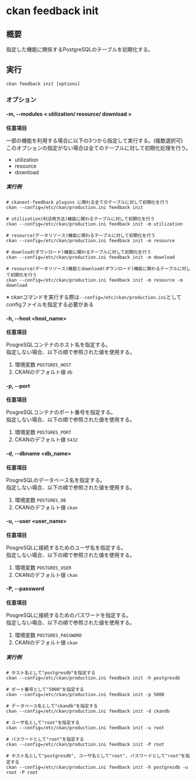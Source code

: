 # ckan feedback init

## 概要

指定した機能に関係するPostgreSQLのテーブルを初期化する。

## 実行

```
ckan feedback init [options]
```

### オプション

#### -m, --modules < utilization/ resource/ download >

**任意項目**

一部の機能を利用する場合に以下の3つから指定して実行する。(複数選択可)  
このオプションの指定がない場合は全てのテーブルに対して初期化処理を行う。
* utilization
* resource
* download

##### 実行例

```
# ckanext-feedback plugins に関わる全てのテーブルに対して初期化を行う
ckan --config=/etc/ckan/production.ini feedback init

# utilization(利活用方法)機能に関わるテーブルに対して初期化を行う
ckan --config=/etc/ckan/production.ini feedback init -m utilization

# resource(データリソース)機能に関わるテーブルに対して初期化を行う
ckan --config=/etc/ckan/production.ini feedback init -m resource

# download(ダウンロード)機能に関わるテーブルに対して初期化を行う
ckan --config=/etc/ckan/production.ini feedback init -m download

# resource(データリソース)機能とdownload(ダウンロード)機能に関わるテーブルに対して初期化を行う
ckan --config=/etc/ckan/production.ini feedback init -m resource -m download
```

※ ckanコマンドを実行する際は```--config=/etc/ckan/production.ini```としてconfigファイルを指定する必要がある

#### -h, --host <host_name>

**任意項目**

PosgreSQLコンテナのホスト名を指定する。  
指定しない場合、以下の順で参照された値を使用する。
1. 環境変数 ```POSTGRES_HOST```
2. CKANのデフォルト値 ```db```

#### -p, --port <port>

**任意項目**

PosgreSQLコンテナのポート番号を指定する。  
指定しない場合、以下の順で参照された値を使用する。
1. 環境変数 ```POSTGRES_PORT```
2. CKANのデフォルト値 ```5432```

#### -d, --dbname <db_name>

**任意項目**

PosgreSQLのデータベース名を指定する。  
指定しない場合、以下の順で参照された値を使用する。
1. 環境変数 ```POSTGRES_DB```
2. CKANのデフォルト値 ```ckan```

#### -u, --user <user_name>

**任意項目**

PosgreSQLに接続するためのユーザ名を指定する。  
指定しない場合、以下の順で参照された値を使用する。
1. 環境変数 ```POSTGRES_USER```
2. CKANのデフォルト値 ```ckan```

#### -P, --password <password>

**任意項目**

PosgreSQLに接続するためのパスワードを指定する。  
指定しない場合、以下の順で参照された値を使用する。
1. 環境変数 ```POSTGRES_PASSWORD```
2. CKANのデフォルト値 ```ckan```

##### 実行例

```
# ホスト名として"postgresdb"を指定する
ckan --config=/etc/ckan/production.ini feedback init -h postgresdb

# ポート番号として"5000"を指定する
ckan --config=/etc/ckan/production.ini feedback init -p 5000

# データベース名として"ckandb"を指定する
ckan --config=/etc/ckan/production.ini feedback init -d ckandb

# ユーザ名として"root"を指定する
ckan --config=/etc/ckan/production.ini feedback init -u root

# パスワードとして"root"を指定する
ckan --config=/etc/ckan/production.ini feedback init -P root

# ホスト名として"postgresdb", ユーザ名として"root", パスワードとして"root"を指定する
ckan --config=/etc/ckan/production.ini feedback init -h postgresdb -u root -P root
```